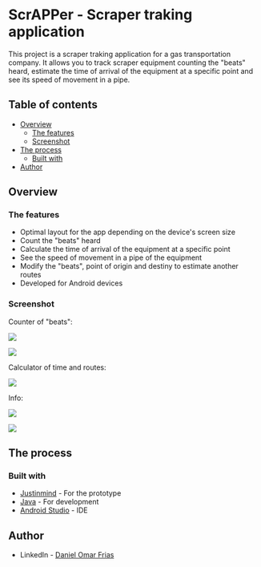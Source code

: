 # ScrAPPer - Scraper traking application

This project is a scraper traking application for a gas transportation company. It allows you to track scraper equipment counting the "beats" heard, estimate the time of arrival of the equipment at a specific point and see its speed of movement in a pipe.


## Table of contents

- [Overview](#overview)
  - [The features](#the-features)
  - [Screenshot](#screenshot)
- [The process](#the-process)
  - [Built with](#built-with)
- [Author](#author)


## Overview

### The features

- Optimal layout for the app depending on the device's screen size
- Count the "beats" heard
- Calculate the time of arrival of the equipment at a specific point
- See the speed of movement in a pipe of the equipment
- Modify the "beats", point of origin and destiny to estimate another routes
- Developed for Android devices

### Screenshot

Counter of "beats":

![](./screenshot/Screenshot-ScrAPPer-Home.jpg)

![](./screenshot/Screenshot-ScrAPPer-Home(2).jpg)

Calculator of time and routes:

![](./screenshot/Screenshot-ScrAPPer-Vel-Time.jpg)

Info:

![](./screenshot/Screenshot-ScrAPPer-apk.jpg)

![](./screenshot/Screenshot-ScrAPPer-Info.jpg)


## The process

### Built with

- [Justinmind](https://www.justinmind.com/) - For the prototype
- [Java](https://www.java.com/es/) - For development
- [Android Studio](https://developer.android.com/) - IDE


## Author

- LinkedIn - [Daniel Omar Frias](https://ar.linkedin.com/in/daniel-omar-frias)
